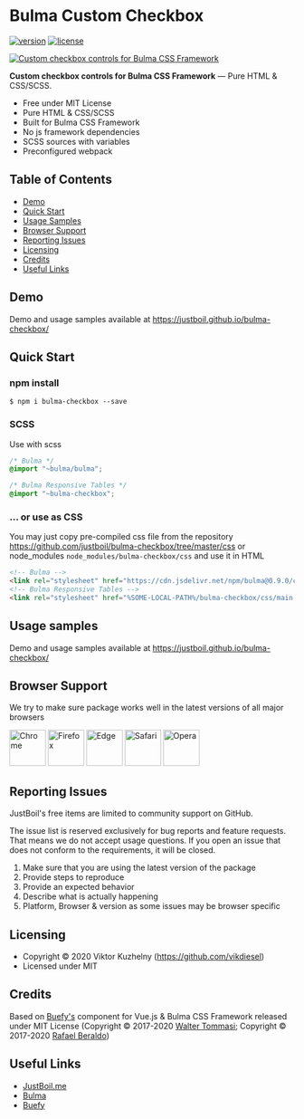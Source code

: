 # Bulma Custom Checkbox

[![version](https://img.shields.io/badge/version-1.0.0-blue.svg)](https://justboil.github.io/bulma-checkbox/)  [![license](https://img.shields.io/badge/license-MIT-blue.svg)](https://justboil.github.io/bulma-checkbox/)

[![Custom checkbox controls for Bulma CSS Framework](https://justboil.me/images/bulma-checkbox/repository-preview-hi-res.png?v=1.1)](https://justboil.github.io/bulma-checkbox/)

**Custom checkbox controls for Bulma CSS Framework** &mdash; Pure HTML & CSS/SCSS.

* Free under MIT License
* Pure HTML & CSS/SCSS
* Built for Bulma CSS Framework
* No js framework dependencies
* SCSS sources with variables
* Preconfigured webpack

## Table of Contents

* [Demo](#demo)
* [Quick Start](#quick-start)
* [Usage Samples](#usage-samples)
* [Browser Support](#browser-support)
* [Reporting Issues](#reporting-issues)
* [Licensing](#licensing)
* [Credits](#credits)
* [Useful Links](#useful-links)

## Demo

Demo and usage samples available at https://justboil.github.io/bulma-checkbox/

## Quick Start

### npm install

```shell script
$ npm i bulma-checkbox --save
``` 

### SCSS

Use with scss

```scss
/* Bulma */
@import "~bulma/bulma";

/* Bulma Responsive Tables */
@import "~bulma-checkbox";
```

### ... or use as CSS

You may just copy pre-compiled css file from the repository https://github.com/justboil/bulma-checkbox/tree/master/css or node_modules `node_modules/bulma-checkbox/css` and use it in HTML

```html
<!-- Bulma -->
<link rel="stylesheet" href="https://cdn.jsdelivr.net/npm/bulma@0.9.0/css/bulma.min.css">
<!-- Bulma Responsive Tables -->
<link rel="stylesheet" href="%SOME-LOCAL-PATH%/bulma-checkbox/css/main.min.css">
```

## Usage samples

Demo and usage samples available at https://justboil.github.io/bulma-checkbox/

## Browser Support

We try to make sure package works well in the latest versions of all major browsers

<img src="https://justboil.me/images/browsers-svg/chrome.svg" width="64" height="64" alt="Chrome"> <img src="https://justboil.me/images/browsers-svg/firefox.svg" width="64" height="64" alt="Firefox"> <img src="https://justboil.me/images/browsers-svg/edge.svg" width="64" height="64" alt="Edge"> <img src="https://justboil.me/images/browsers-svg/safari.svg" width="64" height="64" alt="Safari"> <img src="https://justboil.me/images/browsers-svg/opera.svg" width="64" height="64" alt="Opera">

## Reporting Issues

JustBoil's free items are limited to community support on GitHub.

The issue list is reserved exclusively for bug reports and feature requests. That means we do not accept usage questions. If you open an issue that does not conform to the requirements, it will be closed.

1. Make sure that you are using the latest version of the package
2. Provide steps to reproduce
3. Provide an expected behavior
4. Describe what is actually happening 
5. Platform, Browser & version as some issues may be browser specific

## Licensing

* Copyright &copy; 2020 Viktor Kuzhelny (https://github.com/vikdiesel)
* Licensed under MIT

## Credits

Based on [Buefy's](https://github.com/buefy/buefy) component for Vue.js & Bulma CSS Framework released under MIT License (Copyright &copy; 2017-2020 [Walter Tommasi](https://github.com/jtommy); Copyright &copy; 2017-2020 [Rafael Beraldo](https://github.com/rafaelpimpa))

## Useful Links

- [JustBoil.me](https://justboil.me)
- [Bulma](https://bulma.io)
- [Buefy](https://buefy.org)

